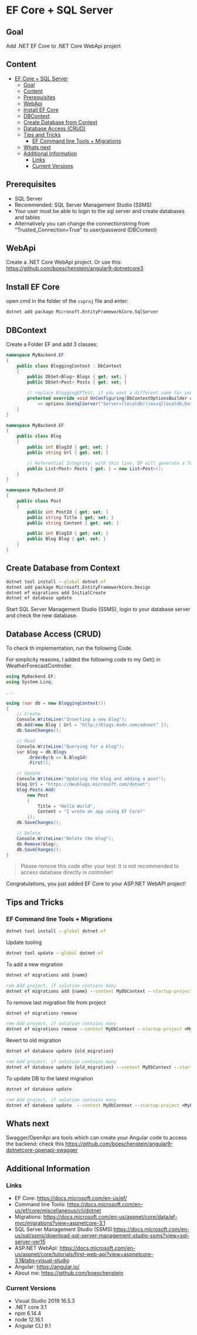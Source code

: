 # EF Core + SQL Server

## Goal

Add .NET EF Core to .NET Core WebApi project

## Content

- [EF Core + SQL Server](#ef-core--sql-server)
  - [Goal](#goal)
  - [Content](#content)
  - [Prerequisites](#prerequisites)
  - [WebApi](#webapi)
  - [Install EF Core](#install-ef-core)
  - [DBContext](#dbcontext)
  - [Create Database from Context](#create-database-from-context)
  - [Database Access (CRUD)](#database-access-crud)
  - [Tips and Tricks](#tips-and-tricks)
    - [EF Command line Tools + Migrations](#ef-command-line-tools--migrations)
  - [Whats next](#whats-next)
  - [Additional Information](#additional-information)
    - [Links](#links)
    - [Current Versions](#current-versions)

## Prerequisites

- SQL Server
- Recommended: SQL Server Management Studio (SSMS)
- Your user must be able to login to the sql server and create databases and tables
- Alternatively you can change the connectionstring from "Trusted_Connection=True" to user/password (DBContext)

## WebApi

Create a .NET Core WebApi project. Or use this: <https://github.com/boeschenstein/angular9-dotnetcore3>

## Install EF Core

open cmd in the folder of the `csproj` file and enter:

``` cmd
dotnet add package Microsoft.EntityFrameworkCore.SqlServer
```

## DBContext

Create a Folder EF and add 3 classes:

``` c#
namespace MyBackend.EF
{
    public class BloggingContext : DbContext
    {
        public DbSet<Blog> Blogs { get; set; }
        public DbSet<Post> Posts { get; set; }

        // replace BloggingEFTest, if you want a different name for your database
        protected override void OnConfiguring(DbContextOptionsBuilder options)
            => options.UseSqlServer("Server=(localdb)\\mssqllocaldb;Database=BloggingEFTest;Trusted_Connection=True;MultipleActiveResultSets=true;");
    }
}
```

``` c#
namespace MyBackend.EF
{
    public class Blog
    {
        public int BlogId { get; set; }
        public string Url { get; set; }

        // Referential Integrity: with this line, EF will generate a foreign key
        public List<Post> Posts { get; } = new List<Post>();
    }
}
```

``` c#
namespace MyBackend.EF
{
    public class Post
    {
        public int PostId { get; set; }
        public string Title { get; set; }
        public string Content { get; set; }

        public int BlogId { get; set; }
        public Blog Blog { get; set; }
    }
}
```

## Create Database from Context

``` cmd
dotnet tool install --global dotnet-ef
dotnet add package Microsoft.EntityFrameworkCore.Design
dotnet ef migrations add InitialCreate
dotnet ef database update
```

Start SQL Server Management Studio (SSMS), login to your database server and check the new database.

## Database Access (CRUD)

To check th implementation, run the following Code.

For simplicity reasons, I added the following code to my Get() in WeatherForecastController.

``` c#
using MyBackend.EF;
using System.Linq;

...

using (var db = new BloggingContext())
{
    // Create
    Console.WriteLine("Inserting a new blog");
    db.Add(new Blog { Url = "http://blogs.msdn.com/adonet" });
    db.SaveChanges();

    // Read
    Console.WriteLine("Querying for a blog");
    var blog = db.Blogs
        .OrderBy(b => b.BlogId)
        .First();

    // Update
    Console.WriteLine("Updating the blog and adding a post");
    blog.Url = "https://devblogs.microsoft.com/dotnet";
    blog.Posts.Add(
        new Post
        {
            Title = "Hello World",
            Content = "I wrote an app using EF Core!"
        });
    db.SaveChanges();

    // Delete
    Console.WriteLine("Delete the blog");
    db.Remove(blog);
    db.SaveChanges();
}
```

>Please remove this code after your test: It is not recommended to access database directly in controller!

Congratulations, you just added EF Core to your ASP.NET WebAPI project!

## Tips and Tricks

### EF Command line Tools + Migrations

``` cmd
dotnet tool install --global dotnet-ef
```

Update tooling

``` cmd
dotnet tool update --global dotnet-ef
```

To add a new migration

``` cmd
dotnet ef migrations add {name}

rem Add project, if solution contains many
dotnet ef migrations add {name} --context MyDbContext --startup-project <MyProjectName>
```

To remove last migration file from project

``` cmd
dotnet ef migrations remove

rem Add project, if solution contains many
dotnet ef migrations remove --context MyDbContext --startup-project <MyProjectName>
```

Revert to old migration

``` cmd
dotnet ef database update {old_migration}

rem Add project, if solution contains many
dotnet ef database update {old_migration} --context MyDbContext --startup-project <MyProjectName>
```

To update DB to the latest migration

``` cmd
dotnet ef database update

rem Add project, if solution contains many
dotnet ef database update  --context MyDbContext --startup-project <MyProjectName>
```

## Whats next

Swagger/OpenApi are tools which can create your Angular code to access the backend: check this <https://github.com/boeschenstein/angular9-dotnetcore-openapi-swagger>

## Additional Information

### Links

- EF Core: <https://docs.microsoft.com/en-us/ef/>
- Command line Tools: <https://docs.microsoft.com/en-us/ef/core/miscellaneous/cli/dotnet>
- Migrations: <https://docs.microsoft.com/en-us/aspnet/core/data/ef-mvc/migrations?view=aspnetcore-3.1>
- SQL Server Management Studio (SSMS):<https://docs.microsoft.com/en-us/sql/ssms/download-sql-server-management-studio-ssms?view=sql-server-ver15>
- ASP.NET WebApi: <https://docs.microsoft.com/en-us/aspnet/core/tutorials/first-web-api?view=aspnetcore-3.1&tabs=visual-studio>
- Angular: <https://angular.io/>
- About me: <https://github.com/boeschenstein>

### Current Versions

- Visual Studio 2019 16.5.3
- .NET core 3.1
- npm 6.14.4
- node 12.16.1
- Angular CLI 9.1
